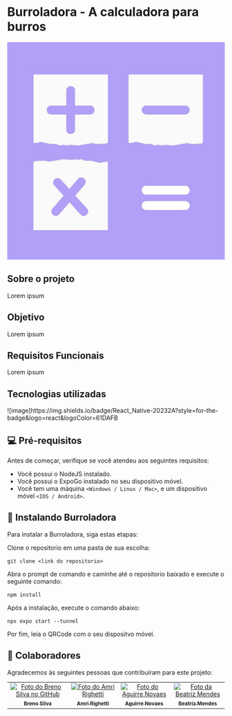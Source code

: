 # Burroladora - A calculadora para burros

<img src="logo.png" alt="Exemplo imagem">


## Sobre o projeto

Lorem ipsum

## Objetivo

Lorem ipsum

## Requisitos Funcionais

Lorem ipsum

## Tecnologias utilizadas

<div style="display : flex; justify-content : center">
  ![image]https://img.shields.io/badge/React_Native-20232A?style=for-the-badge&logo=react&logoColor=61DAFB
 
  
</div>




## 💻 Pré-requisitos

Antes de começar, verifique se você atendeu aos seguintes requisitos:

* Você possui o NodeJS instalado.
* Você possui o ExpoGo instalado no seu dispositivo móvel.
* Você tem uma máquina `<Windows / Linux / Mac>`, e um dispositivo móvel `<IOS / Android>`.


## 🚀 Instalando Burroladora

Para instalar a Burroladora, siga estas etapas:

Clone o repositorio em uma pasta de sua escolha:
```
git clone <link do repositorio>
```

Abra o prompt de comando e caminhe até o repositorio baixado e execute o seguinte comando:
```
npm install
```

Após a instalação, execute o comando abaixo:
```
npx expo start --tunnel
```

Por fim, leia o QRCode com o seu dispositvo móvel.

## 🤝 Colaboradores

Agradecemos às seguintes pessoas que contribuíram para este projeto:

<table>
  <tr>
    <td align="center">
      <a href="#">
        <img src="https://avatars.githubusercontent.com/u/114250412?v=4" width="100px;" alt="Foto do Breno Silva no GitHub"/><br>
        <sub>
          <b>Breno Silva</b>
        </sub>
      </a>
    </td>
    <td align="center">
      <a href="#">
        <img src="https://avatars.githubusercontent.com/u/100785572?v=4" width="100px;" alt="Foto do Amri Righetti"/><br>
        <sub>
          <b>Amri Righetti</b>
        </sub>
      </a>
    </td>
    <td align="center">
      <a href="#">
        <img src="https://avatars.githubusercontent.com/u/114250844?v=4" width="100px;" alt="Foto do Aguirre Novaes"/><br>
        <sub>
          <b>Aguirre Novaes</b>
        </sub>
      </a>
    </td>
        <td align="center">
      <a href="#">
        <img src="https://avatars.githubusercontent.com/u/112603541?v=4" width="100px;" alt="Foto da Beatriz Mendes"/><br>
        <sub>
          <b>Beatriz Mendes</b>
        </sub>
      </a>
    </td>
  </tr>
</table>
